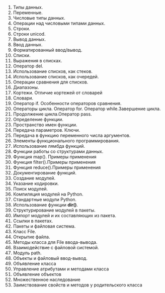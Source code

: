 1. Типы данных. 
1. Переменные. 
1. Числовые типы  данных. 
1. Операции над числовыми типами  данных. 
1. Строки. 
1. Строки unicod. 
1. Вывод данных. 
1. Ввод данных. 
1. Форматированный ввод/вывод.
1. Списки. 
1. Выражения в списках. 
1. Оператор del.
1. Использование списков, как стеков.
1. Использование списков, как очередей.
1. Операции сравнения для списков.
1. Диапазоны. 
1. Кортежи. Отличие  кортежей от  словарей
1. Словари. 
1. Оператор if. Особенности операторов сравнения.
1. Операторы цикла. Оператор for. Оператор while.Завершение  цикла.
1. Продолжение цикла.Оператор pass.
1. Определение функции. 
1. Пространство имен функции.
1. Передача параметров. Ключи. 
1. Передача в функцию переменного числа аргументов. 
1. Элементы  функционального программирования. 
1. Использование лямбда функций. 
1. Функции работы  со структурами данных. 
1. Функция map(). Примеры  применения
1. Функция filter().Примеры  применения 
1. Функция  reduce().Примеры  применения
1. Документирование функций.
1. Создание  модулей. 
1. Указание кодировки. 
1. Поиск модулей. 
1. Компиляция модулей на Python. 
1. Стандартные модули Python. 
1. Использование функции __dir()__.
1. Структурирование модулей в пакеты. 
1. Импорт модулей и  их составляющих из пакета.  
1. Ссылки в пакетах.
1. Пакеты и файловая система.
1. Класс  File. 
1. Открытие файла.
1. Методы класса для  File ввода-вывода.
1. Взаимодействие с файловой системой.
1. Модуль  path. 
1. Объекты и файловый  ввод-вывод.  
1. Объявление класса
1. Управление  атрибутами  и методами  класса
1. Объявление объектов
1. Множественное наследование
1. Заимствование свойств и методов у родительского класса
